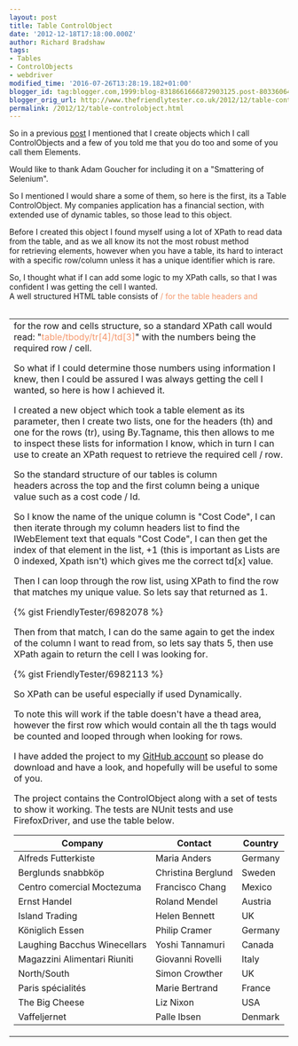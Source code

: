 ```yaml
---
layout: post
title: Table ControlObject
date: '2012-12-18T17:18:00.000Z'
author: Richard Bradshaw
tags:
- Tables
- ControlObjects
- webdriver
modified_time: '2016-07-26T13:28:19.182+01:00'
blogger_id: tag:blogger.com,1999:blog-8318661666872903125.post-8033606497200374251
blogger_orig_url: http://www.thefriendlytester.co.uk/2012/12/table-controlobject.html
permalink: /2012/12/table-controlobject.html
---
```


So in a previous [post](http://www.thefriendlytester.co.uk/2012/11/i-call-them-controlobjects.html) I mentioned that I create objects which I call ControlObjects and a few of you told me that you do too and some of you call them Elements.  

Would like to thank Adam Goucher for including it on a "Smattering of Selenium".  

So I mentioned I would share a some of them, so here is the first, its a Table ControlObject. My companies application has a financial section, with extended use of dynamic tables, so those lead to this object.  

Before I created this object I found myself using a lot of XPath to read data from the table, and as we all know its not the most robust method for retrieving elements, however when you have a table, its hard to interact with a specific row/column unless it has a unique identifier which is rare.  

So, I thought what if I can add some logic to my XPath calls, so that I was confident I was getting the cell I wanted.  
A well structured HTML table consists of <span style="color: #F5986D;"><table>/<thead></th></span> for the table headers and <span style="color: #F5986D;"><table><tbody><tr><td></span> for the row and cells structure, so a standard XPath call would read: "<span style="color: #F5986D;">table/tbody/tr[4]/td[3]</span>" with the numbers being the required row / cell.  

So what if I could determine those numbers using information I knew, then I could be assured I was always getting the cell I wanted, so here is how I achieved it.  

I created a new object which took a table element as its parameter, then I create two lists, one for the headers (th) and one for the rows (tr), using By.Tagname, this then allows to me to inspect these lists for information I know, which in turn I can use to create an XPath request to retrieve the required cell / row.  

So the standard structure of our tables is column headers across the top and the first column being a unique value such as a cost code / Id.  

So I know the name of the unique column is "Cost Code", I can then iterate through my column headers list to find the IWebElement text that equals "Cost Code", I can then get the index of that element in the list, +1 (this is important as Lists are 0 indexed, Xpath isn't) which gives me the correct td[x] value.  

Then I can loop through the row list, using XPath to find the row that matches my unique value. So lets say that returned as 1.

<div class="centerplugin">
{% gist FriendlyTester/6982078 %}
</div>

Then from that match, I can do the same again to get the index of the column I want to read from, so lets say thats 5, then use XPath again to return the cell I was looking for.

<div class="centerplugin">
{% gist FriendlyTester/6982113 %}
</div>

So XPath can be useful especially if used Dynamically.  

To note this will work if the table doesn't have a thead area, however the first row which would contain all the th tags would be counted and looped through when looking for rows.  

I have added the project to my [GitHub account](https://github.com/FriendlyTester) so please do download and have a look, and hopefully will be useful to some of you.  

The project contains the ControlObject along with a set of tests to show it working. The tests are NUnit tests and use FirefoxDriver, and use the table below.  

<table id="customers">

<thead>

<tr>

<th>Company</th>

<th>Contact</th>

<th>Country</th>

</tr>

</thead>

<tbody>

<tr>

<td>Alfreds Futterkiste</td>

<td>Maria Anders</td>

<td>Germany</td>

</tr>

<tr class="alt">

<td>Berglunds snabbköp</td>

<td>Christina Berglund</td>

<td>Sweden</td>

</tr>

<tr>

<td>Centro comercial Moctezuma</td>

<td>Francisco Chang</td>

<td>Mexico</td>

</tr>

<tr class="alt">

<td>Ernst Handel</td>

<td>Roland Mendel</td>

<td>Austria</td>

</tr>

<tr>

<td>Island Trading</td>

<td>Helen Bennett</td>

<td>UK</td>

</tr>

<tr class="alt">

<td>Königlich Essen</td>

<td>Philip Cramer</td>

<td>Germany</td>

</tr>

<tr>

<td>Laughing Bacchus Winecellars</td>

<td>Yoshi Tannamuri</td>

<td>Canada</td>

</tr>

<tr class="alt">

<td>Magazzini Alimentari Riuniti</td>

<td>Giovanni Rovelli</td>

<td>Italy</td>

</tr>

<tr>

<td>North/South</td>

<td>Simon Crowther</td>

<td>UK</td>

</tr>

<tr class="alt">

<td>Paris spécialités</td>

<td>Marie Bertrand</td>

<td>France</td>

</tr>

<tr>

<td>The Big Cheese</td>

<td>Liz Nixon</td>

<td>USA</td>

</tr>

<tr class="alt">

<td>Vaffeljernet</td>

<td>Palle Ibsen</td>

<td>Denmark</td>

</tr>

</tbody>

</table>